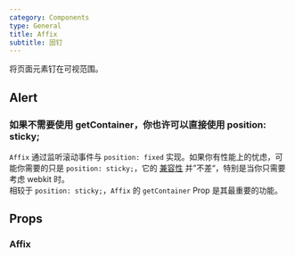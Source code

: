 ```yaml
---
category: Components
type: General
title: Affix
subtitle: 固钉
---
```


将页面元素钉在可视范围。

## Alert

### 如果不需要使用 getContainer，你也许可以直接使用 position: sticky;

`Affix` 通过监听滚动事件与 `position: fixed` 实现。如果你有性能上的忧虑，可能你需要的只是 `position: sticky;`，它的 [兼容性](https://caniuse.com/#search=sticky) 并”不差“，特别是当你只需要考虑 webkit 时。<br />相较于 `position: sticky;`，`Affix` 的 `getContainer` Prop 是其最重要的功能。

## Props

### Affix
